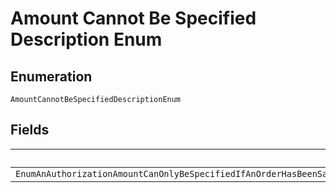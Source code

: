 
# Amount Cannot Be Specified Description Enum

## Enumeration

`AmountCannotBeSpecifiedDescriptionEnum`

## Fields

| Name |
|  --- |
| `EnumAnAuthorizationAmountCanOnlyBeSpecifiedIfAnOrderHasBeenSavedByCallingV2checkoutordersorderIdsavePleaseSaveTheOrderAndTryAgain` |


